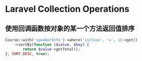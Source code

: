 # Laravel Collection Operations

## 使用回调函数按对象的某一个方法返回值排序

```php
Course::with('speakerInfo')->where('isclose', '=', 1)->get()
    ->sortBy(function ($value, $key) {
        return $value->getTotal();
}, SORT_DESC, true);
```